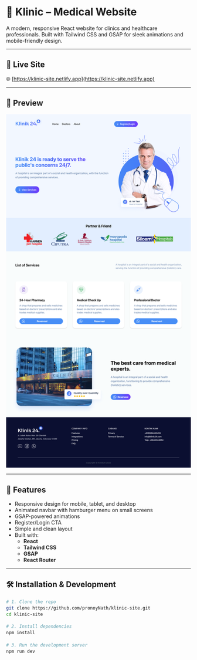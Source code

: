 # 🏥 Klinic – Medical Website

A modern, responsive React website for clinics and healthcare professionals. Built with Tailwind CSS and GSAP for sleek animations and mobile-friendly design.

---

## 🔗 Live Site

🌐 [https://klinic-site.netlify.app](https://klinic-site.netlify.app)

---

## 📸 Preview

![Klinic Screenshot](./public/fullSiteImg.png)



---

## 🚀 Features

- Responsive design for mobile, tablet, and desktop
- Animated navbar with hamburger menu on small screens
- GSAP-powered animations
- Register/Login CTA
- Simple and clean layout
- Built with:
  - **React**
  - **Tailwind CSS**
  - **GSAP**
  - **React Router**

---

## 🛠️ Installation & Development

```bash
# 1. Clone the repo
git clone https://github.com/pronoyNath/klinic-site.git
cd klinic-site

# 2. Install dependencies
npm install

# 3. Run the development server
npm run dev
